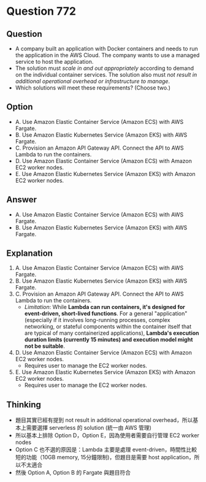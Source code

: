 # Question 772
## Question
* A company built an application with Docker containers and needs to run the application in the AWS Cloud. The company wants to use a managed service to host the application.
* The solution must *scale in and out appropriately* according to demand on the individual container services. The solution also must *not result in additional operational overhead or infrastructure to manage*.
* Which solutions will meet these requirements? (Choose two.) 

## Option
* A. Use Amazon Elastic Container Service (Amazon ECS) with AWS Fargate.
* B. Use Amazon Elastic Kubernetes Service (Amazon EKS) with AWS Fargate.
* C. Provision an Amazon API Gateway API. Connect the API to AWS Lambda to run the containers.
* D. Use Amazon Elastic Container Service (Amazon ECS) with Amazon EC2 worker nodes.
* E. Use Amazon Elastic Kubernetes Service (Amazon EKS) with Amazon EC2 worker nodes.

## Answer
* A. Use Amazon Elastic Container Service (Amazon ECS) with AWS Fargate.
* B. Use Amazon Elastic Kubernetes Service (Amazon EKS) with AWS Fargate.

## Explanation
1. A. Use Amazon Elastic Container Service (Amazon ECS) with AWS Fargate.
2. B. Use Amazon Elastic Kubernetes Service (Amazon EKS) with AWS Fargate.
3. C. Provision an Amazon API Gateway API. Connect the API to AWS Lambda to run the containers.
   * *Limitation*: While **Lambda can run containers, it's designed for event-driven, short-lived functions**. For a general "application" (especially if it involves long-running processes, complex networking, or stateful components within the container itself that are typical of many containerized applications), **Lambda's execution duration limits (currently 15 minutes) and execution model might not be suitable**.
4. D. Use Amazon Elastic Container Service (Amazon ECS) with Amazon EC2 worker nodes.
   * Requires user to manage the EC2 worker nodes.
5. E. Use Amazon Elastic Kubernetes Service (Amazon EKS) with Amazon EC2 worker nodes.
   * Requires user to manage the EC2 worker nodes.

## Thinking
* 題目其實已經有提到 not result in additional operational overhead，所以基本上需要選擇 serverless 的 solution (統一由 AWS 管理)
* 所以基本上排除 Option D，Option E，因為使用者需要自行管理 EC2 worker nodes
* Option C 也不選的原因是：Lambda 主要是處理 event-driven，時間性比較短的功能（10GB memory, 15分鐘限制)，但題目是需要 host application，所以不太適合
* 然後 Option A, Option B 的 Fargate 與題目符合